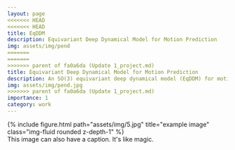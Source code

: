 ```yaml
---
layout: page
<<<<<<< HEAD
<<<<<<< HEAD
title: EqDDM
description: Equivariant Deep Dynamical Model for Motion Prediction
img: assets/img/pend
=======
=======
>>>>>>> parent of fa0a6da (Update 1_project.md)
title: Equivariant Deep Dynamical Model for Motion Prediction
description: An SO(3) equivariant deep dynamical model (EqDDM) for motion prediction that learns a structured representation of the input space in the sense that the embedding varies with symmetry transformations.
img: assets/img/pend.jpg
>>>>>>> parent of fa0a6da (Update 1_project.md)
importance: 1
category: work
---
```




<div class="row">
    <div class="col-sm mt-3 mt-md-0">
        {% include figure.html path="assets/img/5.jpg" title="example image" class="img-fluid rounded z-depth-1" %}
    </div>
</div>
<div class="caption">
    This image can also have a caption. It's like magic.
</div>

